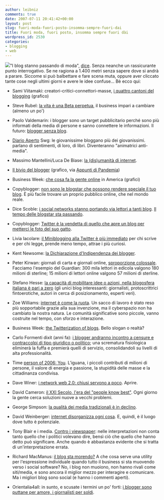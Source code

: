 ```yaml
---
author: leibniz
comments: true
date: 2007-07-11 20:41:42+00:00
layout: post
slug: fuori-moda-fuori-posto-insomma-sempre-fuori-dai
title: Fuori moda, fuori posto, insomma sempre fuori dài
wordpress_id: 2530
categories:
- blogging
- web
---
```


![](http://www.leibniz-blogs.it/gallery/kinders.gif)"I blog stanno passando di moda", [dice](http://www.kinder.st/programma.html). Senza neanche un rassicurante punto interrogativo. Se ne ragiona a 1.400 metri senza sapere dove si andrà a parare. Siccome si può balbettare e fare scena muta, oppure aver cliccato tante cose negli ultimi giorni e avere le idee confuse... Bè ecco qui:



	
  * Sami Viitamaki: creatori-critici-connettori-masse, [i quattro cantoni del blogging](http://www.samiviitamaki.com/2007/05/22/the-flirt-model-of-crowdsourcing-creators-critics-connectors-crowds/) (grafico)

	
  * Steve Rubel: [la vita è una Beta perpetua](http://www.micropersuasion.com/2007/06/life_is_in_perp.html), il business impari a cambiare (almeno un po')

	
  * Paolo Valdemarin: i blogger sono un target pubblicitario perché sono più informati della media di persone e sanno connettere le informazioni. Il futuro: [blogger senza blog](http://paolo.evectors.it/italian/2007/07/10.html#a3311).

	
  * [Diario Aperto](http://www.diarioaperto.it/post/12841568/Qualcosina+dalla+rassegna+stam) Swg: le giovanissime bloggano più dei giovanissimi. parlano di sentimenti, di loro, di libri. Diventeranno "animatrici anti-media".<!-- more -->

	
  * Massimo Mantellini/Luca De Biase: [la (dis)umanità di internet](http://paolo.evectors.it/italian/2007/07/10.html#a3311).

	
  * [Il bivio del blogger](http://pandemia.tumblr.com/post/5289261) (grafico, via [Appunti di Pandemia](http://pandemia.tumblr.com/post/5289261))

	
  * Business Week: [che cosa fa la gente online](http://www.businessweek.com/magazine/content/07_24/b4038405.htm) in America (grafici)

	
  * Copyblogger: [non sono le blogstar che possono rendere speciale il tuo blog](http://www.copyblogger.com/blogging-a-list/). È più facile trovare un proprio pubblico online, che nel mondo reale.

	
  * Dice Scoble: [i social networks stanno portando via lettori a tanti blog](http://scobleizer.com/2007/07/02/too-old-for-facebook/). [Il tempo delle blogstar sta passando](http://www.gapingvoid.com/Moveable_Type/archives/004018.html).

	
  * Copyblogger: [Twitter è la vendetta di quello che apre un blog per metterci le foto del suo gatto](http://www.copyblogger.com/blogging-is-dead/).

	
  * Livia Iacolare: [il Miniblogging alla Twitter è più immediato](http://liviacolare.com/2007/07/04/differences-between-blogging-miniblogging-and-text-messaging/) per chi scrive e per chi legge, prende meno tempo, attrae i più curiosi.

	
  * Kent Newsome: [la Dichiarazione d'Indipendenza dei blogger](http://www.newsome.org/2007/07/declaration-of-blogging-independence.shtml).

	
  * Peter Kirwan: giornali di carta e giornali online, [sproporzione colossale](http://www.pressgazette.co.uk/story.asp?sectioncode=1&storycode=38012). Facciamo l'esempio del Guardian: 300 mila lettori in edicola valgono 180 milioni di sterline; 15 milioni di lettori online valgono 57 milioni di sterline.

	
  * Stefano Hesse: [la capacità di mobilitare idee o azioni, nella blogosfera italiana è pari a zero](http://sottorete.typepad.com/blog/2007/06/i-blog-italiani.html) (gli unici blog interessanti: giornalisti, protoscrittrici fintoerotiche, autori in cerca di posizionamento, esperti veri).

	
  * Zoe Williams: [internet è come la ruota](http://www.guardian.co.uk/commentisfree/story/0,,2101717,00.html). Un sacco di lavoro è stato reso più sopportabile grazie alla sua invenzione, ma il cyberspazio non ha cambiato la nostra natura. Le comunità significative sono piccole, vanno costruite nel tempo, con sforzo e interazione.

	
  * Business Week: [the Twitterization of blogs](http://www.businessweek.com/technology/content/jun2007/tc20070604_254236.htm). Bello slogan o realtà?

	
  * Carlo Formenti dixit (anni fa): [i blogger andranno incontro a censure e contraccolpi di tipo giuridico o politico](http://espresso.repubblica.it/dettaglio-archivio/163603); una scrematura fisiologica eliminerà la fuffa e premierà quelli di servizio, consolidandoli su livelli di alta professionalità.

	
  * Time [person of 2006: You](http://www.time.com/time/personoftheyear/). L'iguana, i piccoli contributi di milioni di persone, il valore di energia e passione, la stupidità delle masse e la cittadinanza condivisa.

	
  * Dave Winer: [i network web 2.0: chiusi servono a poco](http://www.scripting.com/stories/2007/06/17/itsTimeToOpenUpNetworkingA.html). Aprire.

	
  * David Cameron: [il XXI Secolo, l'era del "people know best"](http://www.telegraph.co.uk/news/main.jhtml?xml=/news/2007/06/18/ncameron418.xml). Ogni giorno la gente cerca soluzioni nuove a vecchi problemi.

	
  * George Simpson: [la qualità dei media tradizionali è in declino](http://blogs.mediapost.com/omd_commentary/?p=531).

	
  * David Weinberger: [internet disorganizza ogni cosa](http://www.10zenmonkeys.com/2007/06/14/how-the-internet-disorganizes-everything/). E, quindi, è il luogo dove tutto è potenziale.

	
  * Tony Blair e i media. [Contro i viewspaper](http://news.bbc.co.uk/1/hi/uk_politics/6744581.stm): nelle interpretazioni non conta tanto quello che i politici volevano dire, bensì ciò che quello che hanno detto può significare. Anche quando è abbastanza evidente che si tratta di un'interpretazione errata.

	
  * Richard MacManus: [il blog sta morendo?](http://www.readwriteweb.com/archives/is_blogging_dead.php) A che cosa serve una utility per l'espressione individuale quando tutto il business si sta muovendo verso i social software? No, i blog non muoiono, non hanno rivali come siti/media, e sono ancora il miglior mezzo per interagire e comunicare. Ma i migliori blog sono social (e hanno i commenti aperti).

	
  * Orientalia4all: in sunto, e scusate i termini un po' forti: [i blogger sono puttane per amore, i giornalisti per soldi](http://orientalia4all.net/post/post-blog-e-amore-di-una-estate-a-milano).


